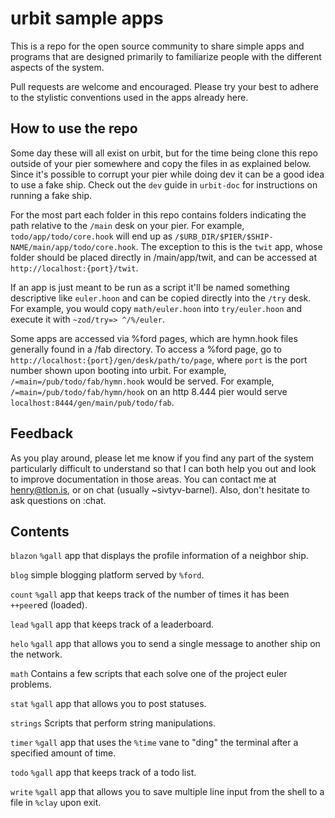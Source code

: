 # urbit sample apps

This is a repo for the open source community to share simple apps and programs that are designed primarily to familiarize people with the different aspects of the system. 

Pull requests are welcome and encouraged. Please try your best to adhere to the stylistic conventions used in the apps already here. 

## How to use the repo

Some day these will all exist on urbit, but for the time being clone this repo outside of your pier somewhere and copy the files in as explained below. Since it's possible to corrupt your pier while doing dev it can be a good idea to use a fake ship. Check out the `dev` guide in `urbit-doc` for instructions on running a fake ship.

For the most part each folder in this repo contains folders indicating the path relative to the `/main` desk on your pier. For example, `todo/app/todo/core.hook` will end up as `/$URB_DIR/$PIER/$SHIP-NAME/main/app/todo/core.hook`. The exception to this is the `twit` app, whose folder should be placed directly in /main/app/twit, and can be accessed at `http://localhost:{port}/twit`.

If an app is just meant to be run as a script it'll be named something descriptive like `euler.hoon` and can be copied directly into the `/try` desk. For example, you would copy `math/euler.hoon` into `try/euler.hoon` and execute it with `~zod/try=> ^/%/euler`.

Some apps are accessed via %ford pages, which are hymn.hook files generally found in a /fab directory. To access a %ford page, go to `http://localhost:{port}/gen/desk/path/to/page`, where `port` is the port number shown upon booting into urbit. For example, `/=main=/pub/todo/fab/hymn.hook` would be served. For example, `/=main=/pub/todo/fab/hymn/hook` on an http 8.444 pier would serve `localhost:8444/gen/main/pub/todo/fab`.

## Feedback

As you play around, please let me know if you find any part of the system particularly difficult to understand so that I can both help you out and look to improve documentation in those areas. You can contact me at henry@tlon.is, or on chat (usually ~sivtyv-barnel). Also, don't hesitate to ask questions on :chat.

## Contents

`blazon`
`%gall` app that displays the profile information of a neighbor ship.

`blog`
simple blogging platform served by `%ford`.

`count`
`%gall` app that keeps track of the number of times it has been `++peer`ed (loaded).

`lead`
`%gall` app that keeps track of a leaderboard.

`helo`
`%gall` app that allows you to send a single message to another ship on the network.

`math`
Contains a few scripts that each solve one of the project euler problems.

`stat`
`%gall` app that allows you to post statuses.

`strings`
Scripts that perform string manipulations.

`timer`
`%gall` app that uses the `%time` vane to "ding" the terminal after a specified amount of time.

`todo`
`%gall` app that keeps track of a todo list.

`write`
`%gall` app that allows you to save multiple line input from the shell to a file in `%clay` upon exit.









